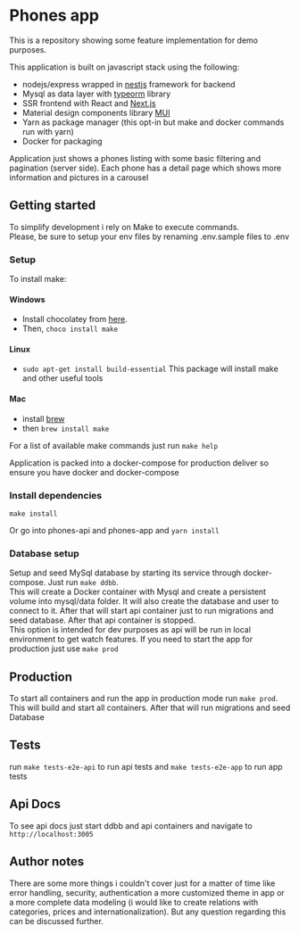 # Phones app

This is a repository showing some feature implementation for demo purposes.  

This application is built on javascript stack using the following:
  - nodejs/express wrapped in [nestjs](https://docs.nestjs.com/) framework for backend
  - Mysql as data layer with [typeorm](https://typeorm.io/) library
  - SSR frontend with React and [Next.js](https://nextjs.org/)
  - Material design components library [MUI](https://mui.com/)
  - Yarn as package manager (this opt-in but make and docker commands run with yarn)
  - Docker for packaging

Application just shows a phones listing with some basic filtering and pagination (server side). 
Each phone has a detail page which shows more information and pictures in a carousel

## Getting started
To simplify development i rely on Make to execute commands.  
Please, be sure to setup your env files by renaming .env.sample files to .env

### Setup
To install make:
#### Windows
- Install chocolatey from [here](https://chocolatey.org/install).
- Then, ``choco install make``

#### Linux
- ``sudo apt-get install build-essential`` This package will install make and other useful tools

#### Mac
- install [brew](https://formulae.brew.sh/)
- then ``brew install make``

For a list of available make commands just run ``make help``

Application is packed into a docker-compose for production deliver so ensure you have docker and docker-compose

### Install dependencies
``make install``

Or go into phones-api and phones-app and `yarn install`

### Database setup
Setup and seed MySql database by starting its service through docker-compose. Just run ``make ddbb``.  
This will create a Docker container with Mysql and create a persistent volume into mysql/data folder. It will also
create the database and user to connect to it. After that will start api container just to run migrations and seed
database. After that api container is stopped.  
This option is intended for dev purposes as api will be run in local environment to get watch features. If you need
to start the app for production just use ``make prod``

## Production
To start all containers and run the app in production mode run ``make prod``.  
This will build and start all containers. After that will run migrations and seed Database

## Tests
run ``make tests-e2e-api`` to run api tests and ``make tests-e2e-app`` to run app tests

## Api Docs
To see api docs just start ddbb and api containers and navigate to ``http://localhost:3005``

## Author notes
There are some more things i couldn't cover just for a matter of time like error handling, 
security, authentication a more customized theme in app or a more complete data modeling (i would like to create relations with
categories, prices and internationalization). But any question regarding this can be discussed further.

